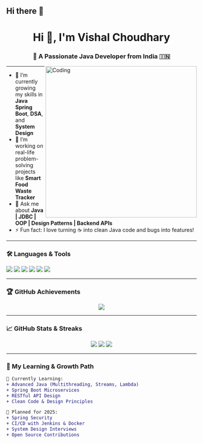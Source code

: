 ## Hi there 👋

<!--
**vishal6268/vishal6268** is a ✨ _special_ ✨ repository because its `README.md` (this file) appears on your GitHub profile.

Here are some ideas to get you started:

- 🔭 I’m currently working on ...
- 🌱 I’m currently learning ...
- 👯 I’m looking to collaborate on ...
- 🤔 I’m looking for help with ...
- 💬 Ask me about ...
- 📫 How to reach me: ...
- 😄 Pronouns: ...
- ⚡ Fun fact: ...
-->
<h1 align="center">Hi 👋, I'm Vishal Choudhary</h1>
<h3 align="center">🚀 A Passionate Java Developer from India 🇮🇳</h3>

<img align="right" alt="Coding" width="400" src="https://media.giphy.com/media/qgQUggAC3Pfv687qPC/giphy.gif" />

---

- 🌱 I’m currently growing my skills in **Java Spring Boot**, **DSA**, and **System Design**
- 🔭 I’m working on real-life problem-solving projects like **Smart Food Waste Tracker**
- 💬 Ask me about **Java | JDBC | OOP | Design Patterns | Backend APIs**
- ⚡ Fun fact: I love turning ☕ into clean Java code and bugs into features!

---

### 🛠️ Languages & Tools
<p align="left">
  <img src="https://img.shields.io/badge/Java-%23ED8B00.svg?style=for-the-badge&logo=java&logoColor=white" />
  <img src="https://img.shields.io/badge/MySQL-%2300f.svg?style=for-the-badge&logo=mysql&logoColor=white" />
  <img src="https://img.shields.io/badge/SpringBoot-%236DB33F.svg?style=for-the-badge&logo=springboot&logoColor=white" />
  <img src="https://img.shields.io/badge/Git-%23F05033.svg?style=for-the-badge&logo=git&logoColor=white" />
  <img src="https://img.shields.io/badge/Postman-%23FF6C37.svg?style=for-the-badge&logo=postman&logoColor=white" />
  <img src="https://img.shields.io/badge/NetBeans-%23006FBD.svg?style=for-the-badge&logo=apache-netbeans-ide&logoColor=white" />
</p>

---

### 🏆 GitHub Achievements
<p align="center">
  <img src="https://github-profile-trophy.vercel.app/?username=vishal6268&theme=onestar&no-frame=true&no-bg=true&title=Followers,Stars,Commit,Repositories,PullRequest,Issues" />
</p>

---

### 📈 GitHub Stats & Streaks
<p align="center">
  <img src="https://github-readme-stats.vercel.app/api?username=your-github-username&show_icons=true&theme=tokyonight" />
  <img src="https://github-readme-streak-stats.herokuapp.com/?user=your-github-username&theme=tokyonight" />
  <img src="https://github-readme-stats.vercel.app/api/top-langs/?username=your-github-username&layout=compact&theme=tokyonight" />
</p>

---

### 🌱 My Learning & Growth Path
```diff
📌 Currently Learning:
+ Advanced Java (Multithreading, Streams, Lambda)
+ Spring Boot Microservices
+ RESTful API Design
+ Clean Code & Design Principles

🚀 Planned for 2025:
+ Spring Security
+ CI/CD with Jenkins & Docker
+ System Design Interviews
+ Open Source Contributions
